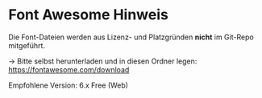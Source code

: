 # Font Awesome Hinweis

Die Font-Dateien werden aus Lizenz- und Platzgründen **nicht** im Git-Repo mitgeführt.

→ Bitte selbst herunterladen und in diesen Ordner legen:
https://fontawesome.com/download

Empfohlene Version: 6.x Free (Web)
